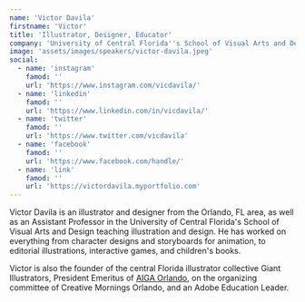 ```yaml
---
name: 'Victor Davila'
firstname: 'Victor'
title: 'Illustrator, Designer, Educator'
company: 'University of Central Florida''s School of Visual Arts and Design'
image: 'assets/images/speakers/victor-davila.jpeg'
social:
  - name: 'instagram'
    famod: ''
    url: 'https://www.instagram.com/vicdavila/'
  - name: 'linkedin'
    famod: ''
    url: 'https://www.linkedin.com/in/vicdavila/'
  - name: 'twitter'
    famod: ''
    url: 'https://www.twitter.com/vicdavila'
  - name: 'facebook'
    famod: ''
    url: 'https://www.facebook.com/handle/'
  - name: 'link'
    famod: ''
    url: 'https://victordavila.myportfolio.com'
---
```


Victor Davila is an illustrator and designer from the Orlando, FL area, as well as an Assistant Professor in the University of Central Florida's School of Visual Arts and Design teaching illustration and design. He has worked on everything from character designs and storyboards for animation, to editorial illustrations, interactive games, and children's books.

Victor is also the founder of the central Florida illustrator collective Giant Illustrators, President Emeritus of [AIGA Orlando](https://orlando.aiga.org/), on the organizing committee of Creative Mornings Orlando, and an Adobe Education Leader.
